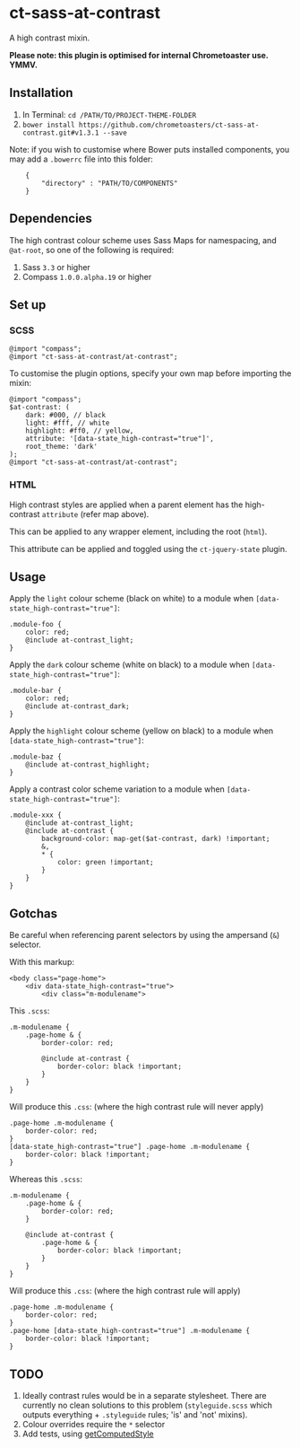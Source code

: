 ct-sass-at-contrast
===========

A high contrast mixin.

__Please note: this plugin is optimised for internal Chrometoaster use. YMMV.__

## Installation

1. In Terminal: `cd /PATH/TO/PROJECT-THEME-FOLDER`
1. `bower install https://github.com/chrometoasters/ct-sass-at-contrast.git#v1.3.1 --save`

Note: if you wish to customise where Bower puts installed components, you may add a `.bowerrc` file into this folder:

        {
            "directory" : "PATH/TO/COMPONENTS"
        }


## Dependencies

The high contrast colour scheme uses Sass Maps for namespacing, and `@at-root`, so one of the following is required:

1. Sass `3.3` or higher
1. Compass `1.0.0.alpha.19` or higher

## Set up

### SCSS

    @import "compass";
    @import "ct-sass-at-contrast/at-contrast";

To customise the plugin options, specify your own map before importing the mixin:

    @import "compass";
    $at-contrast: (
        dark: #000, // black
        light: #fff, // white
        highlight: #ff0, // yellow,
        attribute: '[data-state_high-contrast="true"]',
        root_theme: 'dark'
    );
    @import "ct-sass-at-contrast/at-contrast";

### HTML

High contrast styles are applied when a parent element has the high-contrast `attribute` (refer map above).

This can be applied to any wrapper element, including the root (`html`).

This attribute can be applied and toggled using the `ct-jquery-state` plugin.

## Usage

Apply the `light` colour scheme (black on white) to a module when `[data-state_high-contrast="true"]`:

    .module-foo {
        color: red;
        @include at-contrast_light;
    }

Apply the `dark` colour scheme (white on black) to a module when `[data-state_high-contrast="true"]`:

    .module-bar {
        color: red;
        @include at-contrast_dark;
    }

Apply the `highlight` colour scheme (yellow on black) to a module when `[data-state_high-contrast="true"]`:

    .module-baz {
        @include at-contrast_highlight;
    }

Apply a contrast color scheme variation to a module when `[data-state_high-contrast="true"]`:

    .module-xxx {
        @include at-contrast_light;
        @include at-contrast {
            background-color: map-get($at-contrast, dark) !important;
            &,
            * {
                color: green !important;
            }
        }
    }

## Gotchas

Be careful when referencing parent selectors by using the ampersand (`&`) selector.

With this markup:

    <body class="page-home">
        <div data-state_high-contrast="true">
            <div class="m-modulename">

This `.scss`:

    .m-modulename {
        .page-home & {
            border-color: red;
        
            @include at-contrast {
                border-color: black !important;
            }
        }
    }
    
Will produce this `.css`: (where the high contrast rule will never apply)

    .page-home .m-modulename {
        border-color: red;
    }
    [data-state_high-contrast="true"] .page-home .m-modulename {
        border-color: black !important;
    }
    
Whereas this `.scss`:

    .m-modulename {
        .page-home & {
            border-color: red;
        }
        
        @include at-contrast {
            .page-home & {
                border-color: black !important;
            }
        }
    }

Will produce this `.css`: (where the high contrast rule will apply)

    .page-home .m-modulename {
        border-color: red;
    }
    .page-home [data-state_high-contrast="true"] .m-modulename {
        border-color: black !important;
    }
     

## TODO

1. Ideally contrast rules would be in a separate stylesheet. There are currently no clean solutions to this problem (`styleguide.scss` which outputs everything + `.styleguide` rules; 'is' and 'not' mixins).
1. Colour overrides require the `*` selector
1. Add tests, using [getComputedStyle](http://stackoverflow.com/questions/19137507/jquery-equivalent-for-getcomputedstyle)
